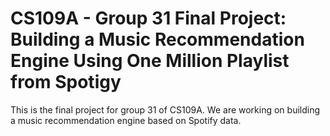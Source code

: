 # CS109A - Group 31 Final Project: Building a Music Recommendation Engine Using One Million Playlist from Spotigy
This is the final project for group 31 of CS109A. We are working on building a music recommendation engine based on Spotify data.
